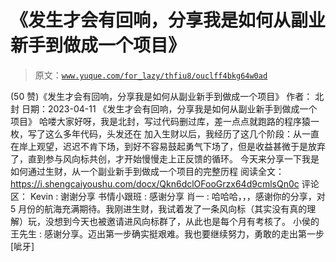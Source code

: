 # 《发生才会有回响，分享我是如何从副业新手到做成一个项目》

> 原文：[`www.yuque.com/for_lazy/thfiu8/ouclff4bkg64w0ad`](https://www.yuque.com/for_lazy/thfiu8/ouclff4bkg64w0ad)

<ne-h2 id="f3041913" data-lake-id="f3041913"><ne-heading-ext><ne-heading-anchor></ne-heading-anchor><ne-heading-fold></ne-heading-fold></ne-heading-ext><ne-heading-content><ne-text id="u261e80e4">(50 赞)《发生才会有回响，分享我是如何从副业新手到做成一个项目》</ne-text></ne-heading-content></ne-h2> <ne-p id="u8827c2be" data-lake-id="u8827c2be"><ne-text id="uea17689f">作者： 北封</ne-text></ne-p> <ne-p id="ue3687407" data-lake-id="ue3687407"><ne-text id="udc273b93">日期：2023-04-11</ne-text></ne-p> <ne-p id="ue82178d5" data-lake-id="ue82178d5"><ne-text id="u878f8c66">《发生才会有回响，分享我是如何从副业新手到做成一个项目》</ne-text></ne-p> <ne-p id="u04e4481f" data-lake-id="u04e4481f"><ne-text id="u9b785403">哈喽</ne-text><ne-text id="uf333b095" ne-sub="true">大家好呀，我是北封，写过代码删过库，差一点点就跑路的程序猿一枚，写了这么多年代码，头发还在</ne-text></ne-p> <ne-p id="u083e3b13" data-lake-id="u083e3b13"><ne-text id="ue396dba1">加入生财以后，我经历了这几个阶段：从一直在岸上观望，迟迟不肯下场，到好不容易鼓起勇气下场了，但是收益甚微于是放弃了，直到参与风向标共创，才开始慢慢走上正反馈的循环。</ne-text></ne-p> <ne-p id="u083a0bc5" data-lake-id="u083a0bc5"><ne-text id="u4c1b4d46">今天来分享一下我是如何通过生财，从一个副业新手到做成一个项目的完整历程</ne-text></ne-p> <ne-p id="u4bcfdae5" data-lake-id="u4bcfdae5"><ne-text id="u2a5b3966">阅读全文：</ne-text>[<ne-text id="u0510285c">https://i.shengcaiyoushu.com/docx/Qkn6dclOFooGrzx64d9cmlsQn0c</ne-text>](https://i.shengcaiyoushu.com/docx/Qkn6dclOFooGrzx64d9cmlsQn0c)</ne-p> <ne-hole id="u800a3f7e" data-lake-id="u800a3f7e"><ne-card data-card-name="hr" data-card-type="block" id="ZCmlE" data-event-boundary="card"><ne-p id="udd32efd4" data-lake-id="udd32efd4"><ne-text id="u910cbf54">评论区：</ne-text></ne-p> <ne-p id="u0c6fccba" data-lake-id="u0c6fccba"><ne-text id="u0821108a">Kevin : 谢谢分享</ne-text> <ne-text id="u4a13d4a9">书情小跟班 : 感谢分享</ne-text> <ne-text id="ua30da909">肖一 : 哈哈哈，，，感谢你的分享，对 5 月份的航海充满期待。我刚进生财，我试着发了一条风向标（其实没有真的理解）玩，没想到今天也被邀请进风向标群了，从此也是每个月有考核了。</ne-text> <ne-text id="ufa810bf5">小侯的王先生 : 感谢分享。迈出第一步确实挺艰难。我也要继续努力，勇敢的走出第一步[呲牙]</ne-text></ne-p></ne-card></ne-hole>